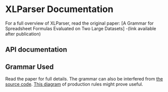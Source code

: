 # XLParser Documentation

For a full overview of XLParser, read the original paper: [A Grammar for Spreadsheet Formulas Evaluated on Two Large Datasets] -(link available after publication)

## API documentation

## Grammar Used

Read the paper for full details. The grammar can also be interfered from [the source code](https://github.com/PerfectXL/XLParser/blob/master/src/XLParser/ExcelFormulaGrammar.cs). [This diagram](production-rules.png) of production rules might prove useful.